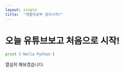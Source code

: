 ```yaml
---
layout: single
title:  "개발자공부 정리시작!"
---
```


# 오늘 유튜브보고 처음으로 시작!

```python
print ('Hello Python')  

```


열심히 해보겠습니다.

